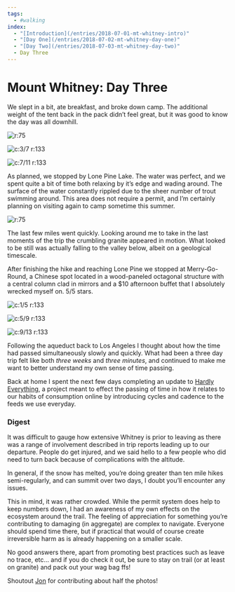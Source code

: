 ```yaml
---
tags:
  - #walking
index: 
  - "[Introduction](/entries/2018-07-01-mt-whitney-intro)"
  - "[Day One](/entries/2018-07-02-mt-whitney-day-one)"
  - "[Day Two](/entries/2018-07-03-mt-whitney-day-two)"
  - Day Three
---
```


# Mount Whitney: Day Three

We slept in a bit, ate breakfast, and broke down camp. The additional weight of the tent back in the pack didn’t feel great, but it was good to know the day was all downhill.

![r:75](70-jg_75.jpg)

<!-- more -->

![c:3/7 r:133](71-jk_133.jpg)

![c:7/11 r:133](72-jg_133.jpg)

As planned, we stopped by Lone Pine Lake. The water was perfect, and we spent quite a bit of time both relaxing by it’s edge and wading around. The surface of the water constantly rippled due to the sheer number of trout swimming around. This area does not require a permit, and I’m certainly planning on visiting again to camp sometime this summer.

![r:75](73-jg_75.jpg)

The last few miles went quickly. Looking around me to take in the last moments of the trip the crumbling granite appeared in motion. What looked to be still was actually falling to the valley below, albeit on a geological timescale. 

After finishing the hike and reaching Lone Pine we stopped at Merry-Go-Round, a Chinese spot located in a wood-paneled octagonal structure with a central column clad in mirrors and a $10 afternoon buffet that I absolutely wrecked myself on. 5/5 stars.

![c:1/5 r:133](75-jk_133.jpg)

![c:5/9 r:133](76-jg_133.jpg)

![c:9/13 r:133](77-jg_133.jpg)

Following the aqueduct back to Los Angeles I thought about how the time had passed simultaneously slowly and quickly. What had been a three day trip felt like both *three weeks* and *three minutes*, and continued to make me want to better understand my own sense of time passing.

Back at home I spent the next few days completing an update to [Hardly Everything](https://hardlyeverything), a project meant to effect the passing of time in how it relates to our habits of consumption online by introducing cycles and cadence to the feeds we use everyday.

### Digest

It was difficult to gauge how extensive Whitney is prior to leaving as there was a range of involvement described in trip reports leading up to our departure. People do get injured, and we said hello to a few people who did need to turn back because of complications with the altitude.

In general, if the snow has melted, you’re doing greater than ten mile hikes semi-regularly, and can summit over two days, I doubt you’ll encounter any issues.

This in mind, it was rather crowded. While the permit system does help to keep numbers down, I had an awareness of my own effects on the ecosystem around the trail. The feeling of appreciation for something you’re contributing to damaging (in aggregate) are complex to navigate. Everyone should spend time there, but if practical that would of course create irreversible harm as is already happening on a smaller scale. 

No good answers there, apart from promoting best practices such as leave no trace, etc… and if you do check it out, be sure to stay on trail (or at least on granite) and pack out your wag bag ffs!

Shoutout [Jon](https://jongacnik.com/) for contributing about half the photos!